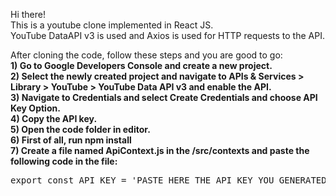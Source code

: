 Hi there!<br/>
This is a youtube clone implemented in React JS.<br/>
YouTube DataAPI v3 is used and Axios is used for HTTP requests to the API.<br/>

After cloning the code, follow these steps and you are good to go:<br/>
**1) Go to Google Developers Console and create a new project.**<br/>
**2) Select the newly created project and navigate to APIs & Services > Library > YouTube > YouTube Data API v3 and enable the API.**<br/>
**3) Navigate to Credentials and select Create Credentials and choose API Key Option.**<br/>
**4) Copy the API key.**<br/>
**5) Open the code folder in editor.**<br/>
**6) First of all, run npm install**<br/>
**7) Create a file named ApiContext.js in the /src/contexts and paste the following code in the file:** <br/>

<pre>
export const API_KEY = 'PASTE HERE THE API KEY YOU GENERATED';
</pre>
<br/>

